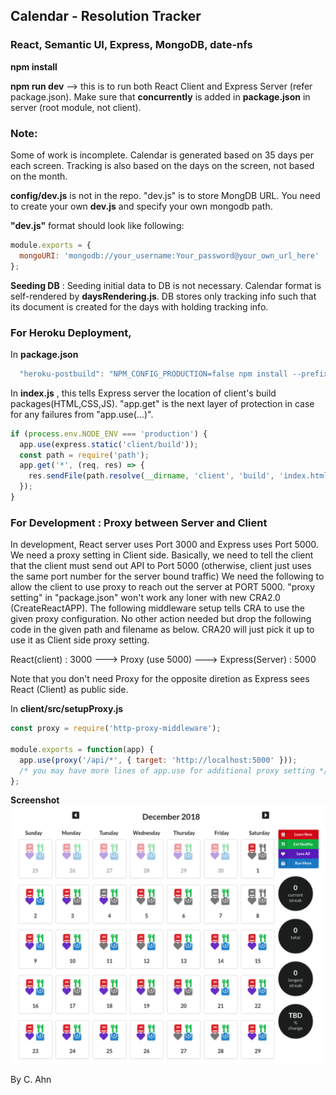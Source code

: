 ## Calendar - Resolution Tracker

### React, Semantic UI, Express, MongoDB, date-nfs

**npm install**

**npm run dev** --> this is to run both React Client and Express Server (refer package.json). Make sure that **concurrently** is added in **package.json** in server (root module, not client).

### Note:

Some of work is incomplete. Calendar is generated based on 35 days per each screen. Tracking is also based on the days on the screen, not based on the month.

**config/dev.js** is not in the repo. "dev.js" is to store MongDB URL. You need to create your own **dev.js** and specify your own mongodb path.

**"dev.js"** format should look like following:

```javascript
module.exports = {
  mongoURI: 'mongodb://your_username:Your_password@your_own_url_here'
};
```

**Seeding DB** : Seeding initial data to DB is not necessary. Calendar format is self-rendered by **daysRendering.js**. DB stores only tracking info such that its document is created for the days with holding tracking info.

### For Heroku Deployment,

In **package.json**

```javascript
  "heroku-postbuild": "NPM_CONFIG_PRODUCTION=false npm install --prefix client && npm run build --prefix client"
```

In **index.js** , this tells Express server the location of client's build packages(HTML,CSS,JS). "app.get" is the next layer of protection in case for any failures from "app.use(...)".

```javascript
if (process.env.NODE_ENV === 'production') {
  app.use(express.static('client/build'));
  const path = require('path');
  app.get('*', (req, res) => {
    res.sendFile(path.resolve(__dirname, 'client', 'build', 'index.html'));
  });
}
```

### For Development : Proxy between Server and Client

In development, React server uses Port 3000 and Express uses Port 5000. We need a proxy setting in Client side. Basically, we need to tell the client that the client must send out API to Port 5000 (otherwise, client just uses the same port number for the server bound traffic) We need the following to allow the client to use proxy to reach out the server at PORT 5000. "proxy setting" in "package.json" won't work any loner with new CRA2.0 (CreateReactAPP). The following middleware setup tells CRA to use the given proxy configuration. No other action needed but drop the following code in the given path and filename as below. CRA20 will just pick it up to use it as Client side proxy setting.

React(client) : 3000 ---> Proxy (use 5000) ---> Express(Server) : 5000

Note that you don't need Proxy for the opposite diretion as Express sees React (Client) as public side.

In **client/src/setupProxy.js**

```javascript
const proxy = require('http-proxy-middleware');

module.exports = function(app) {
  app.use(proxy('/api/*', { target: 'http://localhost:5000' }));
  /* you may have more lines of app.use for additional proxy setting */
};
```

**Screenshot**
![alt text](misc/screenshot.png 'screenshot')

By C. Ahn
